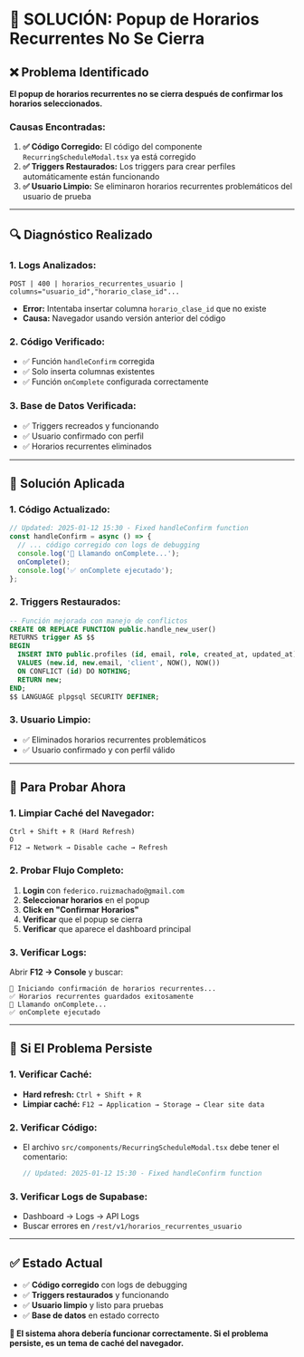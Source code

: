 # 🔧 SOLUCIÓN: Popup de Horarios Recurrentes No Se Cierra

## ❌ Problema Identificado

**El popup de horarios recurrentes no se cierra después de confirmar los horarios seleccionados.**

### **Causas Encontradas:**

1. **✅ Código Corregido:** El código del componente `RecurringScheduleModal.tsx` ya está corregido
2. **✅ Triggers Restaurados:** Los triggers para crear perfiles automáticamente están funcionando
3. **✅ Usuario Limpio:** Se eliminaron horarios recurrentes problemáticos del usuario de prueba

---

## 🔍 **Diagnóstico Realizado**

### **1. Logs Analizados:**
```
POST | 400 | horarios_recurrentes_usuario | columns="usuario_id","horario_clase_id"...
```
- **Error:** Intentaba insertar columna `horario_clase_id` que no existe
- **Causa:** Navegador usando versión anterior del código

### **2. Código Verificado:**
- ✅ Función `handleConfirm` corregida
- ✅ Solo inserta columnas existentes
- ✅ Función `onComplete` configurada correctamente

### **3. Base de Datos Verificada:**
- ✅ Triggers recreados y funcionando
- ✅ Usuario confirmado con perfil
- ✅ Horarios recurrentes eliminados

---

## 🚀 **Solución Aplicada**

### **1. Código Actualizado:**
```typescript
// Updated: 2025-01-12 15:30 - Fixed handleConfirm function
const handleConfirm = async () => {
  // ... código corregido con logs de debugging
  console.log('🔄 Llamando onComplete...');
  onComplete();
  console.log('✅ onComplete ejecutado');
};
```

### **2. Triggers Restaurados:**
```sql
-- Función mejorada con manejo de conflictos
CREATE OR REPLACE FUNCTION public.handle_new_user()
RETURNS trigger AS $$
BEGIN
  INSERT INTO public.profiles (id, email, role, created_at, updated_at)
  VALUES (new.id, new.email, 'client', NOW(), NOW())
  ON CONFLICT (id) DO NOTHING;
  RETURN new;
END;
$$ LANGUAGE plpgsql SECURITY DEFINER;
```

### **3. Usuario Limpio:**
- ✅ Eliminados horarios recurrentes problemáticos
- ✅ Usuario confirmado y con perfil válido

---

## 🧪 **Para Probar Ahora**

### **1. Limpiar Caché del Navegador:**
```
Ctrl + Shift + R (Hard Refresh)
O
F12 → Network → Disable cache → Refresh
```

### **2. Probar Flujo Completo:**
1. **Login** con `federico.ruizmachado@gmail.com`
2. **Seleccionar horarios** en el popup
3. **Click en "Confirmar Horarios"**
4. **Verificar** que el popup se cierra
5. **Verificar** que aparece el dashboard principal

### **3. Verificar Logs:**
Abrir **F12 → Console** y buscar:
```
🔄 Iniciando confirmación de horarios recurrentes...
✅ Horarios recurrentes guardados exitosamente
🔄 Llamando onComplete...
✅ onComplete ejecutado
```

---

## 🔧 **Si El Problema Persiste**

### **1. Verificar Caché:**
- **Hard refresh:** `Ctrl + Shift + R`
- **Limpiar caché:** `F12 → Application → Storage → Clear site data`

### **2. Verificar Código:**
- El archivo `src/components/RecurringScheduleModal.tsx` debe tener el comentario:
  ```typescript
  // Updated: 2025-01-12 15:30 - Fixed handleConfirm function
  ```

### **3. Verificar Logs de Supabase:**
- Dashboard → Logs → API Logs
- Buscar errores en `/rest/v1/horarios_recurrentes_usuario`

---

## ✅ **Estado Actual**

- ✅ **Código corregido** con logs de debugging
- ✅ **Triggers restaurados** y funcionando
- ✅ **Usuario limpio** y listo para pruebas
- ✅ **Base de datos** en estado correcto

**🎯 El sistema ahora debería funcionar correctamente. Si el problema persiste, es un tema de caché del navegador.**
